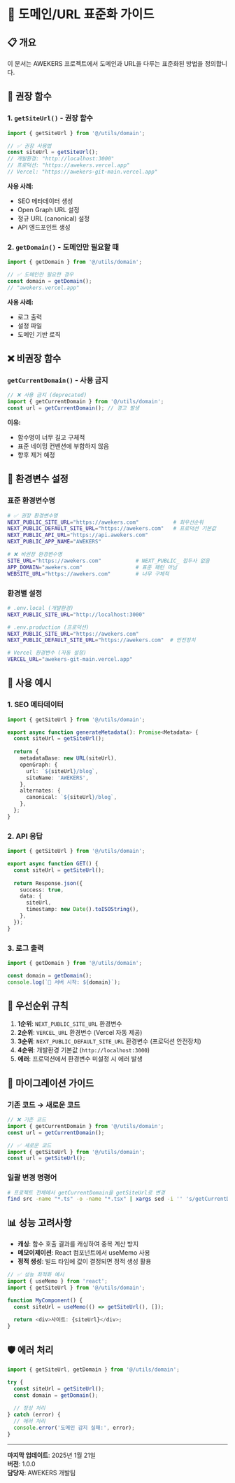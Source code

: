 # 🎯 도메인/URL 표준화 가이드

## 📋 개요

이 문서는 AWEKERS 프로젝트에서 도메인과 URL을 다루는 표준화된 방법을 정의합니다.

## 🚀 권장 함수

### 1. `getSiteUrl()` - **권장 함수**

```typescript
import { getSiteUrl } from '@/utils/domain';

// ✅ 권장 사용법
const siteUrl = getSiteUrl();
// 개발환경: "http://localhost:3000"
// 프로덕션: "https://awekers.vercel.app"
// Vercel: "https://awekers-git-main.vercel.app"
```

**사용 사례:**
- SEO 메타데이터 생성
- Open Graph URL 설정
- 정규 URL (canonical) 설정
- API 엔드포인트 생성

### 2. `getDomain()` - 도메인만 필요할 때

```typescript
import { getDomain } from '@/utils/domain';

// ✅ 도메인만 필요한 경우
const domain = getDomain();
// "awekers.vercel.app"
```

**사용 사례:**
- 로그 출력
- 설정 파일
- 도메인 기반 로직

## ❌ 비권장 함수

### `getCurrentDomain()` - **사용 금지**

```typescript
// ❌ 사용 금지 (deprecated)
import { getCurrentDomain } from '@/utils/domain';
const url = getCurrentDomain(); // 경고 발생
```

**이유:**
- 함수명이 너무 길고 구체적
- 표준 네이밍 컨벤션에 부합하지 않음
- 향후 제거 예정

## 🔧 환경변수 설정

### 표준 환경변수명

```bash
# ✅ 권장 환경변수명
NEXT_PUBLIC_SITE_URL="https://awekers.com"           # 최우선순위
NEXT_PUBLIC_DEFAULT_SITE_URL="https://awekers.com"   # 프로덕션 기본값
NEXT_PUBLIC_API_URL="https://api.awekers.com"
NEXT_PUBLIC_APP_NAME="AWEKERS"

# ❌ 비권장 환경변수명
SITE_URL="https://awekers.com"           # NEXT_PUBLIC_ 접두사 없음
APP_DOMAIN="awekers.com"                 # 표준 패턴 아님
WEBSITE_URL="https://awekers.com"        # 너무 구체적
```

### 환경별 설정

```bash
# .env.local (개발환경)
NEXT_PUBLIC_SITE_URL="http://localhost:3000"

# .env.production (프로덕션)
NEXT_PUBLIC_SITE_URL="https://awekers.com"
NEXT_PUBLIC_DEFAULT_SITE_URL="https://awekers.com"  # 안전장치

# Vercel 환경변수 (자동 설정)
VERCEL_URL="awekers-git-main.vercel.app"
```

## 📝 사용 예시

### 1. SEO 메타데이터

```typescript
import { getSiteUrl } from '@/utils/domain';

export async function generateMetadata(): Promise<Metadata> {
  const siteUrl = getSiteUrl();
  
  return {
    metadataBase: new URL(siteUrl),
    openGraph: {
      url: `${siteUrl}/blog`,
      siteName: 'AWEKERS',
    },
    alternates: {
      canonical: `${siteUrl}/blog`,
    },
  };
}
```

### 2. API 응답

```typescript
import { getSiteUrl } from '@/utils/domain';

export async function GET() {
  const siteUrl = getSiteUrl();
  
  return Response.json({
    success: true,
    data: {
      siteUrl,
      timestamp: new Date().toISOString(),
    },
  });
}
```

### 3. 로그 출력

```typescript
import { getDomain } from '@/utils/domain';

const domain = getDomain();
console.log(`🚀 서버 시작: ${domain}`);
```

## 🎯 우선순위 규칙

1. **1순위**: `NEXT_PUBLIC_SITE_URL` 환경변수
2. **2순위**: `VERCEL_URL` 환경변수 (Vercel 자동 제공)
3. **3순위**: `NEXT_PUBLIC_DEFAULT_SITE_URL` 환경변수 (프로덕션 안전장치)
4. **4순위**: 개발환경 기본값 (`http://localhost:3000`)
5. **에러**: 프로덕션에서 환경변수 미설정 시 에러 발생

## 🔄 마이그레이션 가이드

### 기존 코드 → 새로운 코드

```typescript
// ❌ 기존 코드
import { getCurrentDomain } from '@/utils/domain';
const url = getCurrentDomain();

// ✅ 새로운 코드
import { getSiteUrl } from '@/utils/domain';
const url = getSiteUrl();
```

### 일괄 변경 명령어

```bash
# 프로젝트 전체에서 getCurrentDomain을 getSiteUrl로 변경
find src -name "*.ts" -o -name "*.tsx" | xargs sed -i '' 's/getCurrentDomain/getSiteUrl/g'
```

## 📊 성능 고려사항

- **캐싱**: 함수 호출 결과를 캐싱하여 중복 계산 방지
- **메모이제이션**: React 컴포넌트에서 useMemo 사용
- **정적 생성**: 빌드 타임에 값이 결정되면 정적 생성 활용

```typescript
// ✅ 성능 최적화 예시
import { useMemo } from 'react';
import { getSiteUrl } from '@/utils/domain';

function MyComponent() {
  const siteUrl = useMemo(() => getSiteUrl(), []);
  
  return <div>사이트: {siteUrl}</div>;
}
```

## 🛡️ 에러 처리

```typescript
import { getSiteUrl, getDomain } from '@/utils/domain';

try {
  const siteUrl = getSiteUrl();
  const domain = getDomain();
  
  // 정상 처리
} catch (error) {
  // 에러 처리
  console.error('도메인 감지 실패:', error);
}
```

---

**마지막 업데이트**: 2025년 1월 21일  
**버전**: 1.0.0  
**담당자**: AWEKERS 개발팀 
